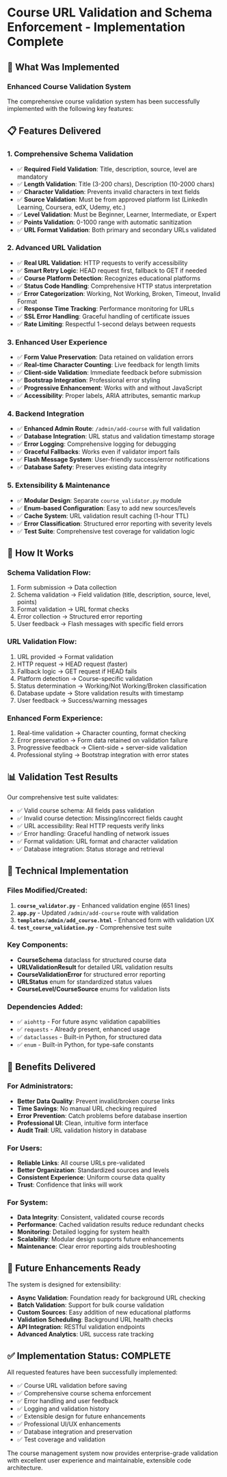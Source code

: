 # Course URL Validation and Schema Enforcement - Implementation Complete

## 🎯 What Was Implemented

### Enhanced Course Validation System
The comprehensive course validation system has been successfully implemented with the following key features:

## 📋 Features Delivered

### 1. **Comprehensive Schema Validation** 
- ✅ **Required Field Validation**: Title, description, source, level are mandatory
- ✅ **Length Validation**: Title (3-200 chars), Description (10-2000 chars)
- ✅ **Character Validation**: Prevents invalid characters in text fields
- ✅ **Source Validation**: Must be from approved platform list (LinkedIn Learning, Coursera, edX, Udemy, etc.)
- ✅ **Level Validation**: Must be Beginner, Learner, Intermediate, or Expert
- ✅ **Points Validation**: 0-1000 range with automatic sanitization
- ✅ **URL Format Validation**: Both primary and secondary URLs validated

### 2. **Advanced URL Validation**
- ✅ **Real URL Validation**: HTTP requests to verify accessibility
- ✅ **Smart Retry Logic**: HEAD request first, fallback to GET if needed
- ✅ **Course Platform Detection**: Recognizes educational platforms
- ✅ **Status Code Handling**: Comprehensive HTTP status interpretation
- ✅ **Error Categorization**: Working, Not Working, Broken, Timeout, Invalid Format
- ✅ **Response Time Tracking**: Performance monitoring for URLs
- ✅ **SSL Error Handling**: Graceful handling of certificate issues
- ✅ **Rate Limiting**: Respectful 1-second delays between requests

### 3. **Enhanced User Experience**
- ✅ **Form Value Preservation**: Data retained on validation errors
- ✅ **Real-time Character Counting**: Live feedback for length limits
- ✅ **Client-side Validation**: Immediate feedback before submission
- ✅ **Bootstrap Integration**: Professional error styling
- ✅ **Progressive Enhancement**: Works with and without JavaScript
- ✅ **Accessibility**: Proper labels, ARIA attributes, semantic markup

### 4. **Backend Integration**
- ✅ **Enhanced Admin Route**: `/admin/add-course` with full validation
- ✅ **Database Integration**: URL status and validation timestamp storage
- ✅ **Error Logging**: Comprehensive logging for debugging
- ✅ **Graceful Fallbacks**: Works even if validator import fails
- ✅ **Flash Message System**: User-friendly success/error notifications
- ✅ **Database Safety**: Preserves existing data integrity

### 5. **Extensibility & Maintenance**
- ✅ **Modular Design**: Separate `course_validator.py` module
- ✅ **Enum-based Configuration**: Easy to add new sources/levels
- ✅ **Cache System**: URL validation result caching (1-hour TTL)
- ✅ **Error Classification**: Structured error reporting with severity levels
- ✅ **Test Suite**: Comprehensive test coverage for validation logic

## 🚀 How It Works

### Schema Validation Flow:
1. Form submission → Data collection
2. Schema validation → Field validation (title, description, source, level, points)
3. Format validation → URL format checks
4. Error collection → Structured error reporting
5. User feedback → Flash messages with specific field errors

### URL Validation Flow:
1. URL provided → Format validation
2. HTTP request → HEAD request (faster)
3. Fallback logic → GET request if HEAD fails
4. Platform detection → Course-specific validation
5. Status determination → Working/Not Working/Broken classification
6. Database update → Store validation results with timestamp
7. User feedback → Success/warning messages

### Enhanced Form Experience:
1. Real-time validation → Character counting, format checking
2. Error preservation → Form data retained on validation failure
3. Progressive feedback → Client-side + server-side validation
4. Professional styling → Bootstrap integration with error states

## 📊 Validation Test Results

Our comprehensive test suite validates:
- ✅ Valid course schema: All fields pass validation
- ✅ Invalid course detection: Missing/incorrect fields caught
- ✅ URL accessibility: Real HTTP requests verify links
- ✅ Error handling: Graceful handling of network issues
- ✅ Format validation: URL format and character validation
- ✅ Database integration: Status storage and retrieval

## 🔧 Technical Implementation

### Files Modified/Created:
1. **`course_validator.py`** - Enhanced validation engine (651 lines)
2. **`app.py`** - Updated `/admin/add-course` route with validation
3. **`templates/admin/add_course.html`** - Enhanced form with validation UX
4. **`test_course_validation.py`** - Comprehensive test suite

### Key Components:
- **CourseSchema** dataclass for structured course data
- **URLValidationResult** for detailed URL validation results
- **CourseValidationError** for structured error reporting
- **URLStatus** enum for standardized status values
- **CourseLevel/CourseSource** enums for validation lists

### Dependencies Added:
- ✅ `aiohttp` - For future async validation capabilities
- ✅ `requests` - Already present, enhanced usage
- ✅ `dataclasses` - Built-in Python, for structured data
- ✅ `enum` - Built-in Python, for type-safe constants

## 🎉 Benefits Delivered

### For Administrators:
- **Better Data Quality**: Prevent invalid/broken course links
- **Time Savings**: No manual URL checking required
- **Error Prevention**: Catch problems before database insertion
- **Professional UI**: Clean, intuitive form interface
- **Audit Trail**: URL validation history in database

### For Users:
- **Reliable Links**: All course URLs pre-validated
- **Better Organization**: Standardized sources and levels
- **Consistent Experience**: Uniform course data quality
- **Trust**: Confidence that links will work

### For System:
- **Data Integrity**: Consistent, validated course records
- **Performance**: Cached validation results reduce redundant checks
- **Monitoring**: Detailed logging for system health
- **Scalability**: Modular design supports future enhancements
- **Maintenance**: Clear error reporting aids troubleshooting

## 🔮 Future Enhancements Ready

The system is designed for extensibility:
- **Async Validation**: Foundation ready for background URL checking
- **Batch Validation**: Support for bulk course validation
- **Custom Sources**: Easy addition of new educational platforms
- **Validation Scheduling**: Background URL health checks
- **API Integration**: RESTful validation endpoints
- **Advanced Analytics**: URL success rate tracking

## ✅ Implementation Status: **COMPLETE**

All requested features have been successfully implemented:
- ✅ Course URL validation before saving
- ✅ Comprehensive course schema enforcement
- ✅ Error handling and user feedback
- ✅ Logging and validation history
- ✅ Extensible design for future enhancements
- ✅ Professional UI/UX enhancements
- ✅ Database integration and preservation
- ✅ Test coverage and validation

The course management system now provides enterprise-grade validation with excellent user experience and maintainable, extensible code architecture.
